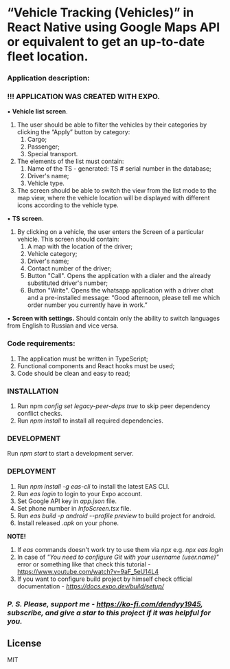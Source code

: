 # “Vehicle Tracking (Vehicles)” in React Native using Google Maps API or equivalent to get an up-to-date fleet location.

### Application description:

### !!! APPLICATION WAS CREATED WITH EXPO.

▪ **Vehicle list screen**.

1. The user should be able to filter the vehicles by their categories by clicking the “Apply” button by category:
     1. Cargo;
     2. Passenger;
     3. Special transport.
2. The elements of the list must contain:
     1. Name of the TS - generated: TS # serial number in the database;
     2. Driver's name;
     3. Vehicle type.
3. The screen should be able to switch the view from the list mode to the map view, where the vehicle location will be displayed with different icons according to the vehicle type.

▪ **TS screen**.

1. By clicking on a vehicle, the user enters the Screen of a particular vehicle. This screen should contain:
     1. A map with the location of the driver;
     2. Vehicle category;
     3. Driver's name;
     4. Contact number of the driver;
     5. Button "Call". Opens the application with a dialer and the already substituted driver's number;
     6. Button "Write". Opens the whatsapp application with a driver chat and a pre-installed message: “Good afternoon, please tell me which order number you currently have in work.”

▪ **Screen with settings.** Should contain only the ability to switch languages from English to Russian and vice versa.

### Code requirements:

1. The application must be written in TypeScript;
2. Functional components and React hooks must be used;
3. Code should be clean and easy to read;

### INSTALLATION
1. Run npm <i>config set legacy-peer-deps true</i> to skip peer dependency conflict checks.
2. Run <i>npm install</i> to install all required dependencies.

### DEVELOPMENT
Run <i>npm start</i> to start a development server.

### DEPLOYMENT
1. Run <i>npm install -g eas-cli</i> to install the latest EAS CLI.
2. Run <i>eas login</i> to login to your Expo account.
3. Set Google API key in <i>app.json</i> file.
4. Set phone number in <i>InfoScreen.tsx</i> file.
5. Run <i>eas build -p android --profile preview</i> to build project for android.
6. Install released <i>.apk</i> on your phone.

<b>NOTE!</b> 
1. If <i>eas</i> commands doesn't work try to use them via <i>npx</i> e.g. <i>npx eas login</i>
2. In case of <i>"You need to configure Git with your username (user.name)"</i> error or something like that check this tutorial - https://www.youtube.com/watch?v=9aF_5eU14L4
3. If you want to configure build project by himself check official documentation - <i>https://docs.expo.dev/build/setup/</i>

### <i>P. S. Please, support me - https://ko-fi.com/dendyy1945, subscribe, and give a star to this project if it was helpful for you.</i>

License
----
MIT
